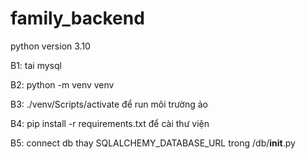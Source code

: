 # family_backend
python version 3.10 

B1: tai mysql

B2: python -m venv venv

B3: ./venv/Scripts/activate để run môi trường ảo

B4: pip install -r requirements.txt để cài thư viện

B5: connect db thay SQLALCHEMY_DATABASE_URL trong /db/__init__.py